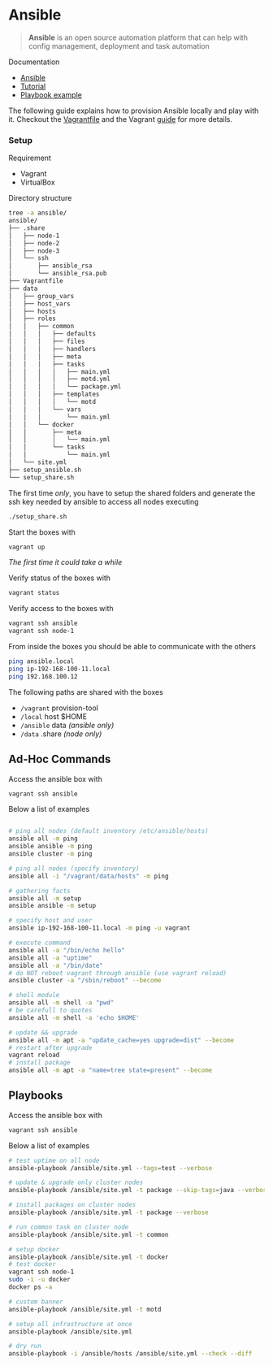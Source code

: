 # Ansible

> **Ansible** is an open source automation platform that can help with config management, deployment and task automation

Documentation

* [Ansible](http://docs.ansible.com/ansible/latest/index.html)
* [Tutorial](https://serversforhackers.com/c/an-ansible2-tutorial)
* [Playbook example](https://gist.github.com/marktheunissen/2979474)

The following guide explains how to provision Ansible locally and play with it. Checkout the [Vagrantfile](https://github.com/niqdev/devops/blob/master/ansible/Vagrantfile) and the Vagrant [guide](other/#vagrant) for more details.

### Setup

Requirement

* Vagrant
* VirtualBox

Directory structure
```bash
tree -a ansible/
ansible/
├── .share
│   ├── node-1
│   ├── node-2
│   ├── node-3
│   └── ssh
│       ├── ansible_rsa
│       └── ansible_rsa.pub
├── Vagrantfile
├── data
│   ├── group_vars
│   ├── host_vars
│   ├── hosts
│   ├── roles
│   │   ├── common
│   │   │   ├── defaults
│   │   │   ├── files
│   │   │   ├── handlers
│   │   │   ├── meta
│   │   │   ├── tasks
│   │   │   │   ├── main.yml
│   │   │   │   ├── motd.yml
│   │   │   │   └── package.yml
│   │   │   ├── templates
│   │   │   │   └── motd
│   │   │   └── vars
│   │   │       └── main.yml
│   │   └── docker
│   │       ├── meta
│   │       │   └── main.yml
│   │       └── tasks
│   │           └── main.yml
│   └── site.yml
├── setup_ansible.sh
└── setup_share.sh
```

The first time *only*, you have to setup the shared folders and generate the ssh key needed by ansible to access all nodes executing

```bash
./setup_share.sh
```

Start the boxes with
```bash
vagrant up
```
*The first time it could take a while*

Verify status of the boxes with
```bash
vagrant status
```

Verify access to the boxes with
```bash
vagrant ssh ansible
vagrant ssh node-1
```

From inside the boxes you should be able to communicate with the others
```bash
ping ansible.local
ping ip-192-168-100-11.local
ping 192.168.100.12
```

The following paths are shared with the boxes

* `/vagrant` provision-tool
* `/local` host $HOME
* `/ansible` data *(ansible only)*
* `/data` .share *(node only)*

## Ad-Hoc Commands

Access the ansible box with
```bash
vagrant ssh ansible
```

Below a list of examples
```bash

# ping all nodes (default inventory /etc/ansible/hosts)
ansible all -m ping
ansible ansible -m ping
ansible cluster -m ping

# ping all nodes (specify inventory)
ansible all -i "/vagrant/data/hosts" -m ping

# gathering facts
ansible all -m setup
ansible ansible -m setup

# specify host and user
ansible ip-192-168-100-11.local -m ping -u vagrant

# execute command
ansible all -a "/bin/echo hello"
ansible all -a "uptime"
ansible all -a "/bin/date"
# do NOT reboot vagrant through ansible (use vagrant reload)
ansible cluster -a "/sbin/reboot" --become

# shell module
ansible all -m shell -a "pwd"
# be carefull to quotes
ansible all -m shell -a 'echo $HOME'

# update && upgrade
ansible all -m apt -a "update_cache=yes upgrade=dist" --become
# restart after upgrade
vagrant reload
# install package
ansible all -m apt -a "name=tree state=present" --become
```

## Playbooks

Access the ansible box with
```bash
vagrant ssh ansible
```

Below a list of examples

```bash
# test uptime on all node
ansible-playbook /ansible/site.yml --tags=test --verbose

# update & upgrade only cluster nodes
ansible-playbook /ansible/site.yml -t package --skip-tags=java --verbose

# install packages on cluster nodes
ansible-playbook /ansible/site.yml -t package --verbose

# run common task on cluster node
ansible-playbook /ansible/site.yml -t common

# setup docker
ansible-playbook /ansible/site.yml -t docker
# test docker
vagrant ssh node-1
sudo -i -u docker
docker ps -a

# custom banner
ansible-playbook /ansible/site.yml -t motd

# setup all infrastructure at once
ansible-playbook /ansible/site.yml

# dry run
ansible-playbook -i /ansible/hosts /ansible/site.yml --check --diff
```

<br>
